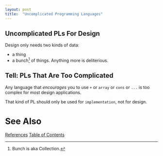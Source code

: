 ```yaml
---
layout: post
title:  "Uncomplicated Programming Languages"
---
```


## Uncomplicated PLs For Design
Design only needs two kinds of data:
- a thing
- a bunch[^bunch] of things.
Anything more is deliterious.

[^bunch]: Bunch is aka Collection.
[^pl]: PL means Programming Language.

## Tell: PLs That Are Too Complicated
Any language that _encourages_ you to use `+` or `array` or `cons` or `...` is too complex for most design applications. 

That kind of PL should only be used for `implementation`, not for design.

# See Also

[References](https://guitarvydas.github.io/2021/01/14/References.html)
[Table of Contents](https://guitarvydas.github.io/2021/05/14/Table-Of-Contents.html)

<script src="https://utteranc.es/client.js" 
        repo="guitarvydas/guitarvydas.github.io" 
        issue-term="pathname" 
        theme="github-light" 
        crossorigin="anonymous" 
        async> 
</script> 
